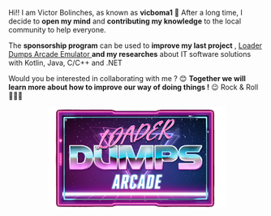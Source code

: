 Hi!! I am Victor Bolinches, as known as **vicboma1** 🤠
After a long time, I decide to **open my mind** and **contributing my knowledge** to the local community to help everyone.

The **sponsorship program** can be used to **improve my last project** , [Loader Dumps Arcade Emulator ](https://github.com/vicboma1/loaderDumpsArcade) **and my researches** about IT software solutions with Kotlin, Java, C/C++ and .NET

Would you be interested in collaborating with me ?  😊 
**Together we will learn more about how to improve our way of doing things !** 😉
Rock & Roll 🤘🤘🤘

<p align="center">
    <img src="https://github.com/vicboma1/loaderDumpsArcade-media/blob/master/Assets/Images/logo2020.png" align="center" height="200" width="350">
</p>

